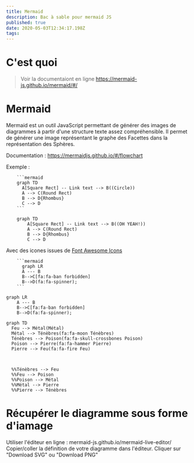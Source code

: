```yaml
---
title: Mermaid
description: Bac à sable pour mermaid JS
published: true
date: 2020-05-03T12:34:17.198Z
tags: 
---
```


# C'est quoi
> Voir la documentaiont en ligne https://mermaid-js.github.io/mermaid/#/

# Mermaid

Mermaid est un outil JavaScript permettant de générer des images de diagrammes à partir d'une structure texte assez compréhensible.
Il permet de générer une image représentant le graphe des Facettes dans la représentation des Sphères. 

Documentation : https://mermaidjs.github.io/#/flowchart

Exemple :
```
    ```mermaid
    graph TD
      A[Square Rect] -- Link text --> B((Circle))
  	  A --> C(Round Rect)
      B --> D{Rhombus}
      C --> D
    ```
```

```mermaid
	graph TD
		A[Square Rect] -- Link text --> B((OH YEAH!))
		A --> C(Round Rect)
		B --> D{Rhombus}
		C --> D
```

Avec des icones issues de [Font Awesome Icons](fontawesome.com/icons)

```
    ```mermaid
	  graph LR
      A --- B
      B-->C[fa:fa-ban forbidden]
      B-->D(fa:fa-spinner);
    ```
```

```mermaid
graph LR
    A --- B
    B-->C[fa:fa-ban forbidden]
    B-->D(fa:fa-spinner);
```

<!--
Feu 🔥 
Métal ⚔️ ⚔🛡⚙️⚙
Ténèbres 🌑
Poison ☠️
Pierre🔨 🛠️ ⚒⛏ :rock💎: 🪨
-->

```mermaid
graph TD
  Feu --> Métal(Métal)
  Métal --> Ténèbres(fa:fa-moon Ténèbres)
  Ténèbres --> Poison(fa:fa-skull-crossbones Poison)
  Poison --> Pierre(fa:fa-hammer Pierre)
  Pierre --> Feu(fa:fa-fire Feu)
  

  
  %%Ténèbres --> Feu
  %%Feu --> Poison
  %%Poison --> Métal
  %%Métal --> Pierre
  %%Pierre --> Ténèbres
```

  

# Récupérer le diagramme sous forme d'iamage

Utiliser l'éditeur en ligne : mermaid-js.github.io/mermaid-live-editor/
Copier/coller la définition de votre diagramme dans l'éditeur.
Cliquer sur "Download SVG" ou "Download PNG"